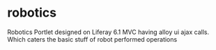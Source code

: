 robotics
========

Robotics Portlet designed on Liferay 6.1 MVC having alloy ui ajax calls. Which caters the basic stuff of robot performed operations
